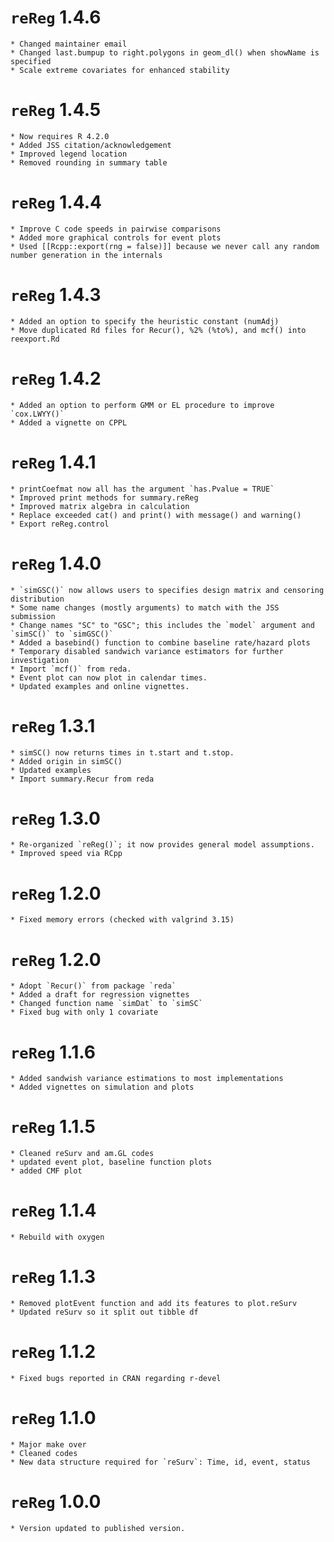 # `reReg` 1.4.6
	* Changed maintainer email
	* Changed last.bumpup to right.polygons in geom_dl() when showName is specified
	* Scale extreme covariates for enhanced stability
# `reReg` 1.4.5
  	* Now requires R 4.2.0
	* Added JSS citation/acknowledgement
	* Improved legend location
	* Removed rounding in summary table
# `reReg` 1.4.4
  	* Improve C code speeds in pairwise comparisons
  	* Added more graphical controls for event plots
	* Used [[Rcpp::export(rng = false)]] because we never call any random number generation in the internals
# `reReg` 1.4.3
	* Added an option to specify the heuristic constant (numAdj)
	* Move duplicated Rd files for Recur(), %2% (%to%), and mcf() into reexport.Rd
# `reReg` 1.4.2
  	* Added an option to perform GMM or EL procedure to improve `cox.LWYY()`
	* Added a vignette on CPPL
# `reReg` 1.4.1
  	* printCoefmat now all has the argument `has.Pvalue = TRUE`
	* Improved print methods for summary.reReg
	* Improved matrix algebra in calculation
	* Replace exceeded cat() and print() with message() and warning()
	* Export reReg.control
# `reReg` 1.4.0
  	* `simGSC()` now allows users to specifies design matrix and censoring distribution
	* Some name changes (mostly arguments) to match with the JSS submission
	* Change names "SC" to "GSC"; this includes the `model` argument and `simSC()` to `simGSC()`
	* Added a basebind() function to combine baseline rate/hazard plots
	* Temporary disabled sandwich variance estimators for further investigation
	* Import `mcf()` from reda.
	* Event plot can now plot in calendar times.
	* Updated examples and online vignettes.
# `reReg` 1.3.1
  	* simSC() now returns times in t.start and t.stop.
	* Added origin in simSC()
	* Updated examples
	* Import summary.Recur from reda
# `reReg` 1.3.0
  	* Re-organized `reReg()`; it now provides general model assumptions.
	* Improved speed via RCpp
# `reReg` 1.2.0
  	* Fixed memory errors (checked with valgrind 3.15)
# `reReg` 1.2.0
  	* Adopt `Recur()` from package `reda`
	* Added a draft for regression vignettes
	* Changed function name `simDat` to `simSC`
	* Fixed bug with only 1 covariate
# `reReg` 1.1.6
	* Added sandwish variance estimations to most implementations
	* Added vignettes on simulation and plots
# `reReg` 1.1.5
	* Cleaned reSurv and am.GL codes
	* updated event plot, baseline function plots
	* added CMF plot
# `reReg` 1.1.4
	* Rebuild with oxygen
# `reReg` 1.1.3
	* Removed plotEvent function and add its features to plot.reSurv
	* Updated reSurv so it split out tibble df
# `reReg` 1.1.2
	* Fixed bugs reported in CRAN regarding r-devel
# `reReg` 1.1.0
	* Major make over
	* Cleaned codes
	* New data structure required for `reSurv`: Time, id, event, status
# `reReg` 1.0.0
	* Version updated to published version.   
 